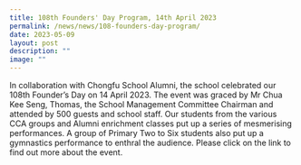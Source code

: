 ```yaml
---
title: 108th Founders' Day Program, 14th April 2023
permalink: /news/news/108-founders-day-program/
date: 2023-05-09
layout: post
description: ""
image: ""
---
```

In collaboration with Chongfu School Alumni, the school celebrated our 108th Founder’s Day on 14 April 2023. The event was graced by Mr Chua Kee Seng, Thomas, the School Management Committee Chairman and attended by 500 guests and school staff. Our students from the various CCA groups and Alumni enrichment classes put up a series of mesmerising performances. A group of Primary Two to Six students also put up a gymnastics performance to enthral the audience. Please click on the link to find out more about the event.